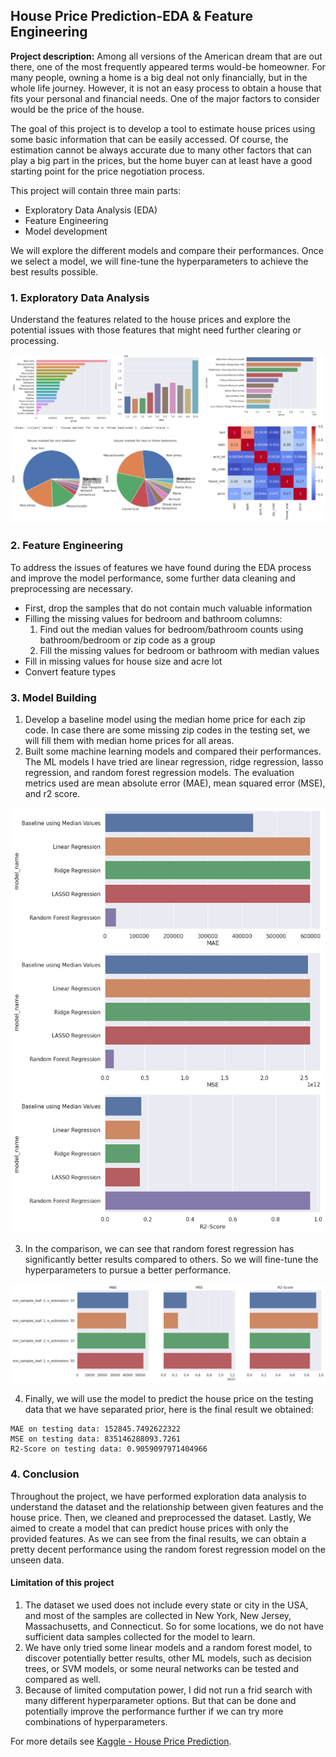 ## House Price Prediction-EDA & Feature Engineering

**Project description:** 
Among all versions of the American dream that are out there, one of the most frequently appeared terms would-be homeowner. For many people, owning a home is a big deal not only financially, but in the whole life journey. However, it is not an easy process to obtain a house that fits your personal and financial needs. One of the major factors to consider would be the price of the house.

The goal of this project is to develop a tool to estimate house prices using some basic information that can be easily accessed. Of course, the estimation cannot be always accurate due to many other factors that can play a big part in the prices, but the home buyer can at least have a good starting point for the price negotiation process.

This project will contain three main parts:

* Exploratory Data Analysis (EDA)
* Feature Engineering
* Model development

We will explore the different models and compare their performances. Once we select a model, we will fine-tune the hyperparameters to achieve the best results possible. 

### 1. Exploratory Data Analysis

Understand the features related to the house prices and explore the potential issues with those features that might need further clearing or processing. 

<img src="images/thumbnail_images/house_price_prediction.png?raw=true"/>

### 2. Feature Engineering

To address the issues of features we have found during the EDA process and improve the model performance, some further data cleaning and preprocessing are necessary. 

* First, drop the samples that do not contain much valuable information
* Filling the missing values for bedroom and bathroom columns:
  1. Find out the median values for bedroom/bathroom counts using bathroom/bedroom or zip code as a group
  2. Fill the missing values for bedroom or bathroom with median values
* Fill in missing values for house size and acre lot
* Convert feature types
  
### 3. Model Building

1. Develop a baseline model using the median home price for each zip code. In case there are some missing zip codes in the testing set, we will fill them with median home prices for all areas.
2. Built some machine learning models and compared their performances. The ML models I have tried are linear regression, ridge regression, lasso regression, and random forest regression models. The evaluation metrics used are mean absolute error (MAE), mean squared error (MSE), and r2 score. 

<img src="images/thumbnail_images/ml_p1_figure1.png?raw=true"/>

3. In the comparison, we can see that random forest regression has significantly better results compared to others. So we will fine-tune the hyperparameters to pursue a better performance. 
<img src="images/thumbnail_images/ml_p1_figure2.png?raw=true"/>

4. Finally, we will use the model to predict the house price on the testing data that we have separated prior, here is the final result we obtained:

```
MAE on testing data: 152845.7492622322
MSE on testing data: 835146288093.7261
R2-Score on testing data: 0.9059097971404966
```

### 4. Conclusion

Throughout the project, we have performed exploration data analysis to understand the dataset and the relationship between given features and the house price. Then, we cleaned and preprocessed the dataset. Lastly, We aimed to create a model that can predict house prices with only the provided features. As we can see from the final results, we can obtain a pretty decent performance using the random forest regression model on the unseen data. 

#### Limitation of this project

1. The dataset we used does not include every state or city in the USA, and most of the samples are collected in New York, New Jersey, Massachusetts, and Connecticut. So for some locations, we do not have sufficient data samples collected for the model to learn.
2. We have only tried some linear models and a random forest model, to discover potentially better results, other ML models, such as decision trees, or SVM models, or some neural networks can be tested and compared as well. 
3. Because of limited computation power, I did not run a frid search with many different hyperparameter options. But that can be done and potentially improve the performance further if we can try more combinations of hyperparameters.  

For more details see [Kaggle - House Price Prediction](https://www.kaggle.com/code/binfeng2021/regression-problem-house-price-prediction).

